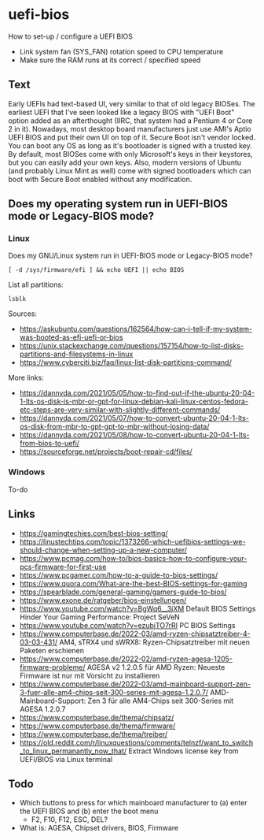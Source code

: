# uefi-bios
How to set-up / configure a UEFI BIOS

- Link system fan (SYS_FAN) rotation speed to CPU temperature
- Make sure the RAM runs at its correct / specified speed

## Text
Early UEFIs had text-based UI, very similar to that of old legacy BIOSes.
The earliest UEFI that I've seen looked like a legacy BIOS with "UEFI Boot" option added as an afterthought (IIRC, that system had a Pentium 4 or Core 2 in it).
Nowadays, most desktop board manufacturers just use AMI's Aptio UEFI BIOS and put their own UI on top of it.
Secure Boot isn't vendor locked. You can boot any OS as long as it's bootloader is signed with a trusted key. By default, most BIOSes come with only Microsoft's keys in their keystores, but you can easily add your own keys. Also, modern versions of Ubuntu (and probably Linux Mint as well) come with signed bootloaders which can boot with Secure Boot enabled without any modification.

## Does my operating system run in UEFI-BIOS mode or Legacy-BIOS mode?

### Linux
Does my GNU/Linux system run in UEFI-BIOS mode or Legacy-BIOS mode?
```
[ -d /sys/firmware/efi ] && echo UEFI || echo BIOS
```

List all partitions:
```
lsblk
```

Sources:
- https://askubuntu.com/questions/162564/how-can-i-tell-if-my-system-was-booted-as-efi-uefi-or-bios
- https://unix.stackexchange.com/questions/157154/how-to-list-disks-partitions-and-filesystems-in-linux
- https://www.cyberciti.biz/faq/linux-list-disk-partitions-command/

More links:
- https://dannyda.com/2021/05/05/how-to-find-out-if-the-ubuntu-20-04-1-lts-os-disk-is-mbr-or-gpt-for-linux-debian-kali-linux-centos-fedora-etc-steps-are-very-similar-with-slightly-different-commands/
- https://dannyda.com/2021/05/07/how-to-convert-ubuntu-20-04-1-lts-os-disk-from-mbr-to-gpt-gpt-to-mbr-without-losing-data/
- https://dannyda.com/2021/05/08/how-to-convert-ubuntu-20-04-1-lts-from-bios-to-uefi/
- https://sourceforge.net/projects/boot-repair-cd/files/

### Windows
To-do

## Links
- https://gamingtechies.com/best-bios-setting/
- https://linustechtips.com/topic/1373266-which-uefibios-settings-we-should-change-when-setting-up-a-new-computer/
- https://www.pcmag.com/how-to/bios-basics-how-to-configure-your-pcs-firmware-for-first-use
- https://www.pcgamer.com/how-to-a-guide-to-bios-settings/
- https://www.quora.com/What-are-the-best-BIOS-settings-for-gaming
- https://spearblade.com/general-gaming/gamers-guide-to-bios/
- https://www.exone.de/ratgeber/bios-einstellungen/
- https://www.youtube.com/watch?v=BgWq6__3jXM Default BIOS Settings Hinder Your Gaming Performance: Project SeVeN
- https://www.youtube.com/watch?v=ezubjTO7rRI PC BIOS Settings
- https://www.computerbase.de/2022-03/amd-ryzen-chipsatztreiber-4-03-03-431/ AM4, sTRX4 und sWRX8: Ryzen-Chipsatztreiber mit neuen Paketen erschienen
- https://www.computerbase.de/2022-02/amd-ryzen-agesa-1205-firmware-probleme/ AGESA v2 1.2.0.5 für AMD Ryzen: Neueste Firmware ist nur mit Vorsicht zu installieren
- https://www.computerbase.de/2022-03/amd-mainboard-support-zen-3-fuer-alle-am4-chips-seit-300-series-mit-agesa-1.2.0.7/ AMD-Mainboard-Support: Zen 3 für alle AM4-Chips seit 300-Series mit AGESA 1.2.0.7
- https://www.computerbase.de/thema/chipsatz/
- https://www.computerbase.de/thema/firmware/
- https://www.computerbase.de/thema/treiber/
- https://old.reddit.com/r/linuxquestions/comments/telnzf/want_to_switch_to_linux_permanantly_now_that/ Extract Windows license key from UEFI/BIOS via Linux terminal

## Todo
- Which buttons to press for which mainboard manufacturer to (a) enter the UEFI BIOS and (b) enter the boot menu
  - F2, F10, F12, ESC, DEL?
- What is: AGESA, Chipset drivers, BIOS, Firmware
